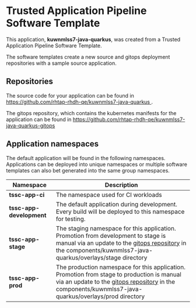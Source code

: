# Trusted Application Pipeline Software Template

This application, **kuwnmlss7-java-quarkus**, was created from a Trusted Application Pipeline Software Template.

The software templates create a new source and gitops deployment repositories with a sample source application. 

## Repositories

The source code for your application can be found in [https://github.com/rhtap-rhdh-qe/kuwnmlss7-java-quarkus ](https://github.com/rhtap-rhdh-qe/kuwnmlss7-java-quarkus ).
 
The gitops repository, which contains the kubernetes manifests for the application can be found in 
[https://github.com/rhtap-rhdh-qe/kuwnmlss7-java-quarkus-gitops ](https://github.com/rhtap-rhdh-qe/kuwnmlss7-java-quarkus-gitops ) 

## Application namespaces 

The default application will be found in the following namespaces. Applications can be deployed into unique namespaces or multiple software templates can also bet generated into the same group namespaces.  

|  Namespace   |  Description   |  
| -------- | -------- |
| **tssc-app-ci** | The namespace used for CI workloads |
| **tssc-app-development** | The default application during development. Every build will be deployed to this namespace for testing. |
| **tssc-app-stage** | The staging namespace for this application. Promotion from development to stage is manual via an update to the [gitops repository](https://github.com/rhtap-rhdh-qe/kuwnmlss7-java-quarkus-gitops ) in the components/kuwnmlss7-java-quarkus/overlays/stage directory |
| **tssc-app-prod** | The production namespace for this application. Promotion from stage to production is manual via an update to the [gitops repository](https://github.com/rhtap-rhdh-qe/kuwnmlss7-java-quarkus-gitops ) in the components/kuwnmlss7-java-quarkus/overlays/prod directory |